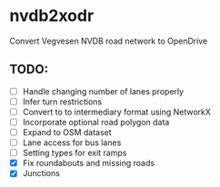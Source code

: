 # nvdb2xodr
Convert Vegvesen NVDB road network to OpenDrive

## TODO:
- [ ] Handle changing number of lanes properly
- [ ] Infer turn restrictions
- [ ] Convert to to intermediary format using NetworkX
- [ ] Incorporate optional road polygon data
- [ ] Expand to OSM dataset
- [ ] Lane access for bus lanes
- [ ] Setting types for exit ramps
- [x] Fix roundabouts and missing roads
- [x] Junctions